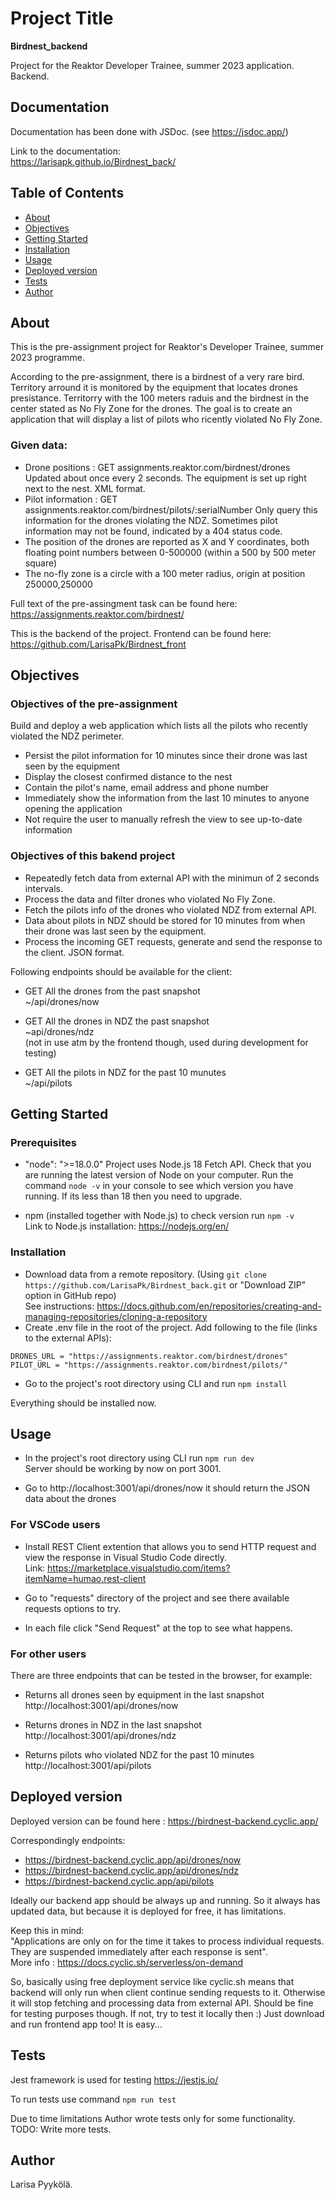 # Project Title

**Birdnest_backend**

Project for the Reaktor Developer Trainee, summer 2023 application. Backend.

## Documentation

Documentation has been done with JSDoc. (see https://jsdoc.app/)<br />

Link to the documentation:<br />
https://larisapk.github.io/Birdnest_back/

## Table of Contents

- [About](#about)
- [Objectives](#objectives)
- [Getting Started](#getting_started)
- [Installation](#installing)
- [Usage](#usage)
- [Deployed version](#deployed)
- [Tests](#tests)
- [Author](#author)

## About

This is the pre-assignment project for Reaktor's Developer Trainee, summer 2023 programme.

According to the pre-assignment, there is a birdnest of a very rare bird. Territory arround it is monitored by the equipment that locates drones presistance. Territorry with the 100 meters raduis and the birdnest in the center stated as No Fly Zone for the drones. The goal is to create an application that will display a list of pilots who ricently violated No Fly Zone.

### Given data:

- Drone positions : GET assignments.reaktor.com/birdnest/drones
  Updated about once every 2 seconds. The equipment is set up right next to the nest. XML format.
- Pilot information : GET assignments.reaktor.com/birdnest/pilots/:serialNumber
  Only query this information for the drones violating the NDZ. Sometimes pilot information may not be found, indicated by a 404 status code.
- The position of the drones are reported as X and Y coordinates, both floating point numbers between 0-500000 (within a 500 by 500 meter square)
- The no-fly zone is a circle with a 100 meter radius, origin at position 250000,250000

Full text of the pre-assingment task can be found here: https://assignments.reaktor.com/birdnest/

This is the backend of the project.
Frontend can be found here: https://github.com/LarisaPk/Birdnest_front

## Objectives

### Objectives of the pre-assignment

Build and deploy a web application which lists all the pilots who recently violated the NDZ perimeter.

- Persist the pilot information for 10 minutes since their drone was last seen by the equipment
- Display the closest confirmed distance to the nest
- Contain the pilot's name, email address and phone number
- Immediately show the information from the last 10 minutes to anyone opening the application
- Not require the user to manually refresh the view to see up-to-date information

### Objectives of this bakend project

- Repeatedly fetch data from external API with the minimun of 2 seconds intervals.
- Process the data and filter drones who violated No Fly Zone.
- Fetch the pilots info of the drones who violated NDZ from external API.
- Data about pilots in NDZ should be stored for 10 minutes from when their drone was last seen by the equipment.
- Process the incoming GET requests, generate and send the response to the client. JSON format.

Following endpoints should be available for the client:<br />

- GET All the drones from the past snapshot<br />
  ~/api/drones/now

- GET All the drones in NDZ the past snapshot<br />
  ~api/drones/ndz<br />
  (not in use atm by the frontend though, used during development for testing)

- GET All the pilots in NDZ for the past 10 munutes<br />
  ~/api/pilots

## Getting Started

### Prerequisites

- "node": ">=18.0.0"
  Project uses Node.js 18 Fetch API.
  Check that you are running the latest version of Node on your computer. Run the command `node -v` in your console to see which version you have running. If its less than 18 then you need to upgrade.

- npm (installed together with Node.js) to check version run `npm -v`<br />
  Link to Node.js installation: https://nodejs.org/en/

### Installation

- Download data from a remote repository. (Using `git clone https://github.com/LarisaPk/Birdnest_back.git` or "Download ZIP" option in GitHub repo)<br />
  See instructions: https://docs.github.com/en/repositories/creating-and-managing-repositories/cloning-a-repository<br />
- Create .env file in the root of the project. Add following to the file (links to the external APIs):

```
DRONES_URL = "https://assignments.reaktor.com/birdnest/drones"
PILOT_URL = "https://assignments.reaktor.com/birdnest/pilots/"
```

- Go to the project's root directory using CLI and run `npm install`

Everything should be installed now.

## Usage

- In the project's root directory using CLI run `npm run dev`<br />
  Server should be working by now on port 3001.

- Go to http://localhost:3001/api/drones/now it should return the JSON data about the drones

### For VSCode users

- Install REST Client extention that allows you to send HTTP request and view the response in Visual Studio Code directly.<br />
  Link: https://marketplace.visualstudio.com/items?itemName=humao.rest-client

- Go to "requests" directory of the project and see there available requests options to try.<br />
- In each file click "Send Request" at the top to see what happens.

### For other users

There are three endpoints that can be tested in the browser, for example:

- Returns all drones seen by equipment in the last snapshot<br />
  http://localhost:3001/api/drones/now

- Returns drones in NDZ in the last snapshot<br />
  http://localhost:3001/api/drones/ndz

- Returns pilots who violated NDZ for the past 10 minutes<br />
  http://localhost:3001/api/pilots

## Deployed version

Deployed version can be found here : https://birdnest-backend.cyclic.app/<br />

Correspondingly endpoints:

- https://birdnest-backend.cyclic.app/api/drones/now
- https://birdnest-backend.cyclic.app/api/drones/ndz
- https://birdnest-backend.cyclic.app/api/pilots

Ideally our backend app should be always up and running. So it always has updated data, but because it is deployed for free, it has limitations.

Keep this in mind:<br />
"Applications are only on for the time it takes to process individual requests. They are suspended immediately after each response is sent".<br />
More info : https://docs.cyclic.sh/serverless/on-demand<br />

So, basically using free deployment service like cyclic.sh means that backend will only run when client continue sending requests to it. Otherwise it will stop fetching and processing data from external API. Should be fine for testing purposes though. If not, try to test it locally then :) Just download and run frontend app too! It is easy...

## Tests

Jest framework is used for testing https://jestjs.io/

To run tests use command `npm run test`<br />

Due to time limitations Author wrote tests only for some functionality.<br />
TODO: Write more tests.

## Author

Larisa Pyykölä.
